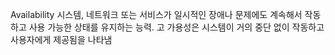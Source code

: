 Availability
시스템, 네트워크 또는 서비스가 일시적인 장애나 문제에도 계속해서 작동하고 사용 가능한 상태를 유지하는 능력.
고 가용성은 시스템이 거의 중단 없이 작동하고 사용자에게 제공됨을 나타냄